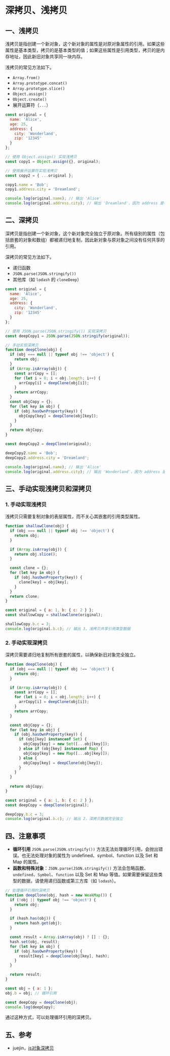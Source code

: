 # 深拷贝、浅拷贝

## 一、浅拷贝

浅拷贝是指创建一个新对象，这个新对象的属性是对原对象属性的引用。如果这些属性是基本类型，拷贝的是基本类型的值；如果这些属性是引用类型，拷贝的是内存地址，因此新旧对象共享同一块内存。

浅拷贝的常见方法如下。

- `Array.from()`
- `Array.prototype.concat()`
- `Array.prototype.slice()`
- `Object.assign()`
- `Object.create()`
- 展开运算符（`...`）

```javascript
const original = {
  name: 'Alice',
  age: 25,
  address: {
    city: 'Wonderland',
    zip: '12345'
  }
};

// 使用 Object.assign() 实现浅拷贝
const copy1 = Object.assign({}, original);

// 使用展开运算符实现浅拷贝
const copy2 = { ...original };

copy1.name = 'Bob';
copy1.address.city = 'Dreamland';

console.log(original.name); // 输出 'Alice'
console.log(original.address.city); // 输出 'Dreamland'，因为 address 是引用类型
```

## 二、深拷贝

深拷贝是指创建一个新对象，这个新对象完全独立于原对象。所有级别的属性（包括嵌套的对象和数组）都被递归地复制，因此新对象与原对象之间没有任何共享的引用。

深拷贝的常见方法如下。

- 递归函数
- `JSON.parse(JSON.stringify())`
- 其他库（如 `lodash` 的 `cloneDeep`）

```javascript
const original = {
  name: 'Alice',
  age: 25,
  address: {
    city: 'Wonderland',
    zip: '12345'
  }
};

// 使用 JSON.parse(JSON.stringify()) 实现深拷贝
const deepCopy1 = JSON.parse(JSON.stringify(original));

// 手动实现深拷贝
function deepClone(obj) {
  if (obj === null || typeof obj !== 'object') {
    return obj;
  }
  if (Array.isArray(obj)) {
    const arrCopy = [];
    for (let i = 0; i < obj.length; i++) {
      arrCopy[i] = deepClone(obj[i]);
    }
    return arrCopy;
  }
  const objCopy = {};
  for (let key in obj) {
    if (obj.hasOwnProperty(key)) {
      objCopy[key] = deepClone(obj[key]);
    }
  }
  return objCopy;
}

const deepCopy2 = deepClone(original);

deepCopy2.name = 'Bob';
deepCopy2.address.city = 'Dreamland';

console.log(original.name); // 输出 'Alice'
console.log(original.address.city); // 输出 'Wonderland'，因为 address 是深拷贝的
```

## 三、手动实现浅拷贝和深拷贝

### 1. 手动实现浅拷贝

浅拷贝只需要复制对象的表层属性，而不关心其嵌套的引用类型属性。

```javascript
function shallowClone(obj) {
  if (obj === null || typeof obj !== 'object') {
    return obj;
  }

  if (Array.isArray(obj)) {
    return obj.slice();
  }

  const clone = {};
  for (let key in obj) {
    if (obj.hasOwnProperty(key)) {
      clone[key] = obj[key];
    }
  }
  return clone;
}

const original = { a: 1, b: { c: 2 } };
const shallowCopy = shallowClone(original);

shallowCopy.b.c = 3;
console.log(original.b.c); // 输出 3，浅拷贝共享引用类型数据
```

### 2. 手动实现深拷贝

深拷贝需要递归地复制所有嵌套的属性，以确保新旧对象完全独立。

```javascript
function deepClone(obj) {
  if (obj === null || typeof obj !== 'object') {
    return obj;
  }

  if (Array.isArray(obj)) {
    const arrCopy = [];
    for (let i = 0; i < obj.length; i++) {
      arrCopy[i] = deepClone(obj[i]);
    }
    return arrCopy;
  }

  const objCopy = {};
  for (let key in obj) {
    if (obj.hasOwnProperty(key)) {
      if (obj[key] instanceof Set) {
        objCopy[key] = new Set([...obj[key]]);
      } else if (obj[key] instanceof Map) {
        objCopy[key] = new Map([...obj[key]]);
      } else {
        objCopy[key] = deepClone(obj[key]);
      }
    }
  }
  
  return objCopy;
}

const original = { a: 1, b: { c: 2 } };
const deepCopy = deepClone(original);

deepCopy.b.c = 3;
console.log(original.b.c); // 输出 2，深拷贝数据完全独立
```

## 四、注意事项

- **循环引用** `JSON.parse(JSON.stringify())` 方法无法处理循环引用，会抛出错误。也无法处理对象的属性为 undefined、symbol、function 以及 Set 和 Map 的属性。
- **函数和特殊对象**：`JSON.parse(JSON.stringify())` 方法会忽略函数、`undefined`、`Symbol`、`function` 以及 Set 和 Map 等值。如果需要保留这些类型的数据，请使用递归函数或第三方库（如 `lodash`）。

```javascript
// 处理循环引用的深拷贝
function deepClone(obj, hash = new WeakMap()) {
  if (!obj || typeof obj !== 'object') {
    return obj;
  }

  if (hash.has(obj)) {
    return hash.get(obj);
  }

  const result = Array.isArray(obj) ? [] : {};
  hash.set(obj, result);
  for (let key in obj) {
    if (obj.hasOwnProperty(key)) {
      result[key] = deepClone(obj[key], hash);
    }
  }

  return result;
}

const obj = { a: 1 };
obj.b = obj; // 循环引用

const deepCopy = deepClone(obj);
console.log(deepCopy);
```

通过这种方式，可以处理循环引用的深拷贝。

## 五、参考

- juejin，[js对象深拷贝](https://juejin.cn/post/6844904042322198541)

